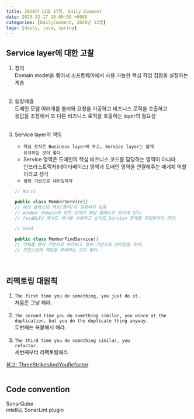 ```yaml
---
title: 2020년 12월 17일, Daily Comment
date: 2020-12-17 18:00:00 +0900
categories: [DailyComment, 2020년 12월]
tags: [daily, java, spring]
---
```


## Service layer에 대한 고찰
1. 정의<br>
   Domain model을 묶어서 소프트웨어에서 사용 가능한 핵심 작업 집합을 설정하는 계층<br>
   <br>
2. 등장배경<br>
   도메인 모델 여러개를 불러와 요청을 가공하고 비즈니스 로직을 호출하고<br>
   응답을 조정해서 또 다른 비즈니스 로직을 호출하는 layer의 필요성<br>
   <br>
3. Service layer의 책임<br>
    * <code>핵심 로직은 Business layer에 두고, Service layer는 얇게 유지하는 것이 좋다.</code>
    * Service 영역은 도메인의 핵심 비즈니스 코드를 담당하는 영역이 아니라<br>
      인프라스트럭처(데이터베이스) 영역과 도메인 영역을 연결해주는 매게체 역할이라고 생각<br>
    * <code>행위 기반으로 네이밍하자</code>

    ```java
    // Worst

   public class MemberService{}
   // 해당 클래스의 책임(행위)이 명확하지 않음
   // member domain의 모든 로직이 해당 클래스로 모이게 된다.
   // findById 메서드 하나를 사용하고 싶어도 Service 전체를 주입받아야 한다.
    ```
    ```java
    // Good

   public class MemberFindService{}
   // 객체를 행위 기반으로 바라보고 행위 기반으로 네이밍을 주어,
   // 자연스럽게 책임을 부여하는 것이 좋다.
    ```
<br>

## 리팩토링 대원칙
1. <code>The first time you do something, you just do it.</code><br>
   처음은 그냥 해라.<br><br>
2. <code>The second time you do something similar, you wince at the duplication, but you do the duplicate thing anyway.</code><br>
   두번째는 복붙해서 해라.<br><br>
3. <code>The third time you do something similar, you refactor.</code><br>
   세번째부터 리팩토링해라.<br>

<a href=" http://wiki.c2.com/?ThreeStrikesAndYouRefactor">
   참고: ThreeStrikesAndYouRefactor<br>
</a><br>

## Code convention
SonarQube<br>
intelliJ, SonarLint plugin<br>

